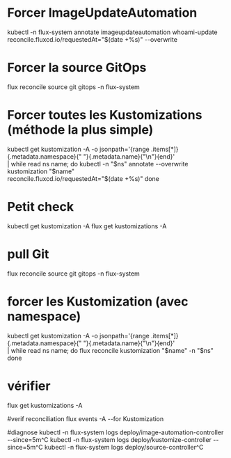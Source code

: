 # Forcer ImageUpdateAutomation
kubectl -n flux-system annotate imageupdateautomation whoami-update \
  reconcile.fluxcd.io/requestedAt="$(date +%s)" --overwrite

# Forcer la source GitOps
flux reconcile source git gitops -n flux-system

# Forcer toutes les Kustomizations (méthode la plus simple)
kubectl get kustomization -A -o jsonpath='{range .items[*]}{.metadata.namespace}{" "}{.metadata.name}{"\n"}{end}' \
| while read ns name; do
  kubectl -n "$ns" annotate --overwrite kustomization "$name" \
    reconcile.fluxcd.io/requestedAt="$(date +%s)"
done

# Petit check
kubectl get kustomization -A
flux get kustomizations -A


# pull Git
flux reconcile source git gitops -n flux-system

# forcer les Kustomization (avec namespace)
kubectl get kustomization -A -o jsonpath='{range .items[*]}{.metadata.namespace}{" "}{.metadata.name}{"\n"}{end}' \
| while read ns name; do
  flux reconcile kustomization "$name" -n "$ns"
done

# vérifier
flux get kustomizations -A

#verif reconciliation
flux events -A --for Kustomization 


#diagnose
kubectl -n flux-system logs deploy/image-automation-controller --since=5m^C
kubectl -n flux-system logs deploy/kustomize-controller --since=5m^C
kubectl -n flux-system logs deploy/source-controller^C
